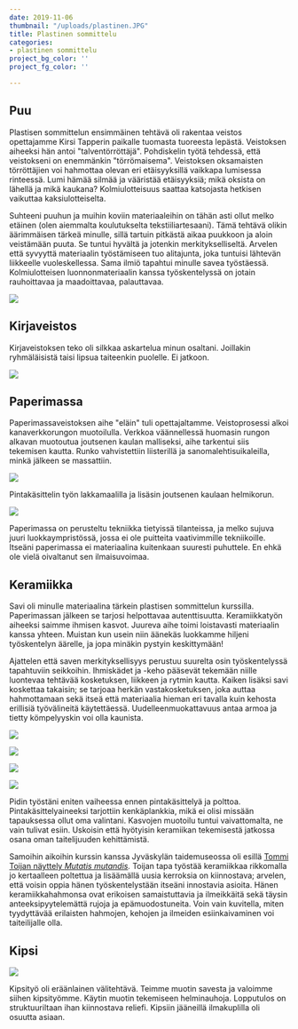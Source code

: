 ```yaml
---
date: 2019-11-06
thumbnail: "/uploads/plastinen.JPG"
title: Plastinen sommittelu
categories:
- plastinen sommittelu
project_bg_color: ''
project_fg_color: ''

---
```

## Puu

Plastisen sommittelun ensimmäinen tehtävä oli rakentaa veistos opettajamme Kirsi Tapperin paikalle tuomasta tuoreesta lepästä. Veistoksen aiheeksi hän antoi "talventörröttäjä". Pohdiskelin työtä tehdessä, että veistokseni on enemmänkin "törrömaisema". Veistoksen oksamaisten törröttäjien voi hahmottaa olevan eri etäisyyksillä vaikkapa lumisessa rinteessä. Lumi hämää silmää ja vääristää etäisyyksiä; mikä oksista on lähellä ja mikä kaukana? Kolmiulotteisuus saattaa katsojasta hetkisen vaikuttaa kaksiulotteiselta.

Suhteeni puuhun ja muihin koviin materiaaleihin on tähän asti ollut melko etäinen (olen aiemmalta koulutukselta tekstiiliartesaani). Tämä tehtävä olikin äärimmäisen tärkeä minulle, sillä tartuin pitkästä aikaa puukkoon ja aloin veistämään puuta. Se tuntui hyvältä ja jotenkin merkitykselliseltä. Arvelen että syvyyttä materiaalin työstämiseen tuo alitajunta, joka tuntuisi lähtevän liikkeelle vuoleskellessa. Sama ilmiö tapahtui minulle savea työstäessä. Kolmiulotteisen luonnonmateriaalin kanssa työskentelyssä on jotain rauhoittavaa ja maadoittavaa, palauttavaa.

![](/uploads/törröttäjäkollaasi.jpg)

## Kirjaveistos

Kirjaveistoksen teko oli silkkaa askartelua minun osaltani. Joillakin ryhmäläisistä taisi lipsua taiteenkin puolelle. Ei jatkoon.

![](/uploads/paperiveistoskollaasi.jpg)

## Paperimassa

Paperimassaveistoksen aihe "eläin" tuli opettajaltamme. Veistoprosessi alkoi kanaverkkorungon muotoilulla. Verkkoa väännellessä huomasin rungon alkavan muotoutua joutsenen kaulan malliseksi, aihe tarkentui siis tekemisen kautta. Runko vahvistettiin liisterillä ja sanomalehtisuikaleilla, minkä jälkeen se massattiin.

![](/uploads/joutsenkollaasi1.jpg)

Pintakäsittelin työn lakkamaalilla ja lisäsin joutsenen kaulaan helmikorun.

![](/uploads/joutsenkollasi3.jpg)

Paperimassa on perusteltu tekniikka tietyissä tilanteissa, ja melko sujuva juuri luokkaympristössä, jossa ei ole puitteita vaativimmille tekniikoille. Itseäni paperimassa ei materiaalina kuitenkaan suuresti puhuttele. En ehkä ole vielä oivaltanut sen ilmaisuvoimaa.

## Keramiikka

Savi oli minulle materiaalina tärkein plastisen sommittelun kurssilla. Paperimassan jälkeen se tarjosi helpottavaa autenttisuutta. Keramiikkatyön aiheeksi saimme ihmisen kasvot. Juureva aihe toimi loistavasti materiaalin kanssa yhteen. Muistan kun usein niin äänekäs luokkamme hiljeni työskentelyn äärelle, ja jopa minäkin pystyin keskittymään!

Ajattelen että saven merkityksellisyys perustuu suurelta osin työskentelyssä tapahtuviin seikkoihin. Ihmiskädet ja -keho pääsevät tekemään niille luontevaa tehtävää kosketuksen, liikkeen ja rytmin kautta. Kaiken lisäksi savi koskettaa takaisin; se tarjoaa herkän vastakosketuksen, joka auttaa hahmottamaan sekä itseä että materiaalia hieman eri tavalla kuin kehosta erillisiä työvälineitä käytettäessä. Uudelleenmuokattavuus antaa armoa ja tietty kömpelyyskin voi olla kaunista.

![](/uploads/savi11.jpg)

![](/uploads/savi234b.jpg)

![](/uploads/kollaasiok1.jpg)

![](/uploads/savikollaasi0k2.jpg)

Pidin työstäni eniten vaiheessa ennen pintakäsittelyä ja polttoa. Pintakäsittelyaineeksi tarjottiin kenkäplankkia, mikä ei olisi missään tapauksessa ollut oma valintani. Kasvojen muotoilu tuntui vaivattomalta, ne vain tulivat esiin. Uskoisin että hyötyisin keramiikan tekemisestä jatkossa osana oman taitelijuuden kehittämistä.

Samoihin aikoihin kurssin kanssa Jyväskylän taidemuseossa oli esillä [Tommi Toijan näyttely _Mutatis mutandis_](https://www.jyvaskyla.fi/jyvaskylan-taidemuseo/nayttelyt/nayttelyarkisto/2016-nayttelyt/tommi-toija-mutatis-mutandis)_._ Toijan tapa työstää keramiikkaa rikkomalla jo kertaalleen poltettua ja lisäämällä uusia kerroksia on kiinnostava; arvelen, että voisin oppia hänen työskentelystään itseäni innostavia asioita. Hänen keramiikkahahmonsa ovat erikoisen samaistuttavia ja ilmeikkäitä sekä täysin anteeksipyytelemättä rujoja ja epämuodostuneita. Voin vain kuvitella, miten tyydyttävää erilaisten hahmojen, kehojen ja ilmeiden esiinkaivaminen voi taiteilijalle olla. 

## Kipsi

![](/uploads/kipsityö1.jpg)

Kipsityö oli eräänlainen välitehtävä. Teimme muotin savesta ja valoimme siihen kipsityömme. Käytin muotin tekemiseen helminauhoja. Lopputulos on struktuuriltaan ihan kiinnostava reliefi. Kipsiin jääneillä ilmakuplilla oli osuutta asiaan.
